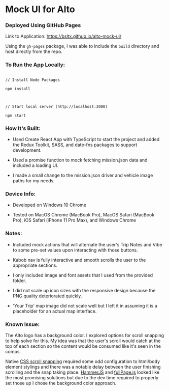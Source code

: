# Mock UI for Alto

### Deployed Using GitHub Pages

Link to Application: https://bsltx.github.io/alto-mock-ui/

Using the `gh-pages` package, I was able to include the `build` directory and host directly from the repo.

### To Run the App Locally:

```

// Install Node Packages

npm install



// Start local server (http://localhost:3000)

npm start

```

### How It's Built:

- Used Create React App with TypeScript to start the project and added the Redux Toolkit, SASS, and date-fns packages to support development.

- Used a promise function to mock fetching mission.json data and included a loading UI.

- I made a small change to the mission.json driver and vehicle image paths for my needs.

### Device Info:

- Developed on Windows 10 Chrome

- Tested on MacOS Chrome (MacBook Pro), MacOS Safari (MacBook Pro), iOS Safari (iPhone 11 Pro Max), and Windows Chrome

### Notes:

- Included mock actions that will alternate the user's Trip Notes and Vibe to some pre-set values upon interacting with those buttons.

- Kabob nav is fully interactive and smooth scrolls the user to the appropriate sections.

- I only included image and font assets that I used from the provided folder.

- I did not scale up icon sizes with the responsive design because the PNG quality deteriorated quickly.

- 'Your Trip' map image did not scale well but I left it in assuming it is a placeholder for an actual map interface.

### Known Issue:

The Alto logo has a background color. I explored options for scroll snapping to help solve for this. My idea was that the user's scroll would catch at the top of each section so the content would be consumed like it's seen in the comps.

Native [CSS scroll snapping](https://developer.mozilla.org/en-US/docs/Web/CSS/CSS_Scroll_Snap) required some odd configuration to html/body element stylings and there was a notable delay between the user finishing scrolling and the snap taking place. [HammerJS](https://www.npmjs.com/package/@fullpage/react-fullpage) and [fullPage.js](https://www.npmjs.com/package/@fullpage/react-fullpage) looked like the most promising solutions but due to the dev time required to properly set those up I chose the background color approach.
